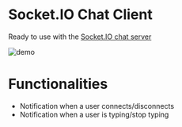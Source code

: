# Socket.IO Chat Client

Ready to use with the [Socket.IO chat server](http://chat.socket.io)

![demo](http://www.keepe.rs/projects/socket-chat/demo.gif)

# Functionalities

* Notification when a user connects/disconnects
* Notification when a user is typing/stop typing